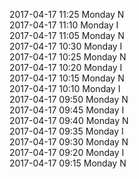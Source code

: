 2017-04-17 11:25 Monday  N  
2017-04-17 11:10 Monday  I  
2017-04-17 11:05 Monday  N  
2017-04-17 10:30 Monday  I  
2017-04-17 10:25 Monday  N  
2017-04-17 10:20 Monday  I  
2017-04-17 10:15 Monday  N  
2017-04-17 10:10 Monday  I  
2017-04-17 09:50 Monday  N  
2017-04-17 09:45 Monday  I  
2017-04-17 09:40 Monday  N  
2017-04-17 09:35 Monday  I  
2017-04-17 09:30 Monday  N  
2017-04-17 09:20 Monday  I  
2017-04-17 09:15 Monday  N  
